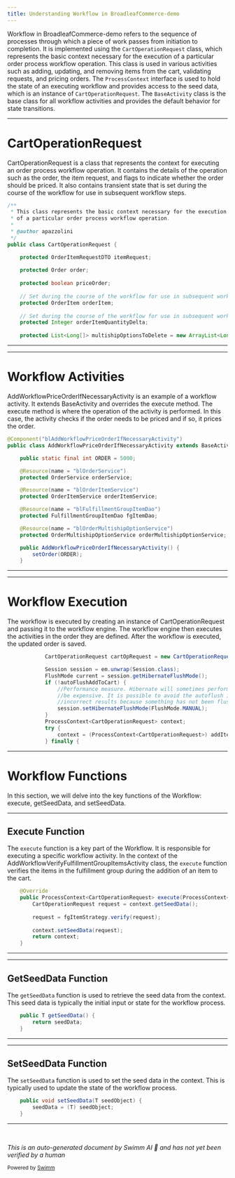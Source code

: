 ```yaml
---
title: Understanding Workflow in BroadleafCommerce-demo
---
```

Workflow in BroadleafCommerce-demo refers to the sequence of processes through which a piece of work passes from initiation to completion. It is implemented using the `CartOperationRequest` class, which represents the basic context necessary for the execution of a particular order process workflow operation. This class is used in various activities such as adding, updating, and removing items from the cart, validating requests, and pricing orders. The `ProcessContext` interface is used to hold the state of an executing workflow and provides access to the seed data, which is an instance of `CartOperationRequest`. The `BaseActivity` class is the base class for all workflow activities and provides the default behavior for state transitions.

<SwmSnippet path="/core/broadleaf-framework/src/main/java/org/broadleafcommerce/core/order/service/workflow/CartOperationRequest.java" line="33">

---

# CartOperationRequest

CartOperationRequest is a class that represents the context for executing an order process workflow operation. It contains the details of the operation such as the order, the item request, and flags to indicate whether the order should be priced. It also contains transient state that is set during the course of the workflow for use in subsequent workflow steps.

```java
/**
 * This class represents the basic context necessary for the execution
 * of a particular order process workflow operation.
 * 
 * @author apazzolini
 */
public class CartOperationRequest {

    protected OrderItemRequestDTO itemRequest;
    
    protected Order order;
    
    protected boolean priceOrder;
    
    // Set during the course of the workflow for use in subsequent workflow steps
    protected OrderItem orderItem;
    
    // Set during the course of the workflow for use in subsequent workflow steps
    protected Integer orderItemQuantityDelta;
    
    protected List<Long[]> multishipOptionsToDelete = new ArrayList<Long[]>();
```

---

</SwmSnippet>

<SwmSnippet path="/core/broadleaf-framework/src/main/java/org/broadleafcommerce/core/order/service/workflow/AddWorkflowPriceOrderIfNecessaryActivity.java" line="54">

---

# Workflow Activities

AddWorkflowPriceOrderIfNecessaryActivity is an example of a workflow activity. It extends BaseActivity and overrides the execute method. The execute method is where the operation of the activity is performed. In this case, the activity checks if the order needs to be priced and if so, it prices the order.

```java
@Component("blAddWorkflowPriceOrderIfNecessaryActivity")
public class AddWorkflowPriceOrderIfNecessaryActivity extends BaseActivity<ProcessContext<CartOperationRequest>> {

    public static final int ORDER = 5000;

    @Resource(name = "blOrderService")
    protected OrderService orderService;

    @Resource(name = "blOrderItemService")
    protected OrderItemService orderItemService;

    @Resource(name = "blFulfillmentGroupItemDao")
    protected FulfillmentGroupItemDao fgItemDao;

    @Resource(name = "blOrderMultishipOptionService")
    protected OrderMultishipOptionService orderMultishipOptionService;

    public AddWorkflowPriceOrderIfNecessaryActivity() {
        setOrder(ORDER);
    }

```

---

</SwmSnippet>

<SwmSnippet path="/core/broadleaf-framework/src/main/java/org/broadleafcommerce/core/order/service/OrderServiceImpl.java" line="688">

---

# Workflow Execution

The workflow is executed by creating an instance of CartOperationRequest and passing it to the workflow engine. The workflow engine then executes the activities in the order they are defined. After the workflow is executed, the updated order is saved.

```java
            CartOperationRequest cartOpRequest = new CartOperationRequest(findOrderById(orderId), orderItemRequestDTO, currentAddition == numAdditionRequests);

            Session session = em.unwrap(Session.class);
            FlushMode current = session.getHibernateFlushMode();
            if (!autoFlushAddToCart) {
                //Performance measure. Hibernate will sometimes perform an autoflush when performing query operations and this can
                //be expensive. It is possible to avoid the autoflush if there's no concern about queries in the flow returning
                //incorrect results because something has not been flushed to the database yet.
                session.setHibernateFlushMode(FlushMode.MANUAL);
            }
            ProcessContext<CartOperationRequest> context;
            try {
                context = (ProcessContext<CartOperationRequest>) addItemWorkflow.doActivities(cartOpRequest);
            } finally {
```

---

</SwmSnippet>

# Workflow Functions

In this section, we will delve into the key functions of the Workflow: execute, getSeedData, and setSeedData.

<SwmSnippet path="/core/broadleaf-framework/src/main/java/org/broadleafcommerce/core/order/service/workflow/AddWorkflowVerifyFulfillmentGroupItemsActivity.java" line="39">

---

## Execute Function

The `execute` function is a key part of the Workflow. It is responsible for executing a specific workflow activity. In the context of the AddWorkflowVerifyFulfillmentGroupItemsActivity class, the `execute` function verifies the items in the fulfillment group during the addition of an item to the cart.

```java
    @Override
    public ProcessContext<CartOperationRequest> execute(ProcessContext<CartOperationRequest> context) throws Exception {
        CartOperationRequest request = context.getSeedData();
        
        request = fgItemStrategy.verify(request);
        
        context.setSeedData(request);
        return context;
    }
```

---

</SwmSnippet>

<SwmSnippet path="/core/broadleaf-framework/src/main/java/org/broadleafcommerce/core/workflow/DefaultProcessContextImpl.java" line="49">

---

## GetSeedData Function

The `getSeedData` function is used to retrieve the seed data from the context. This seed data is typically the initial input or state for the workflow process.

```java
    public T getSeedData() {
        return seedData;
    }
```

---

</SwmSnippet>

<SwmSnippet path="/core/broadleaf-framework/src/main/java/org/broadleafcommerce/core/workflow/DefaultProcessContextImpl.java" line="53">

---

## SetSeedData Function

The `setSeedData` function is used to set the seed data in the context. This is typically used to update the state of the workflow process.

```java
    public void setSeedData(T seedObject) {
        seedData = (T) seedObject;
    }
```

---

</SwmSnippet>

&nbsp;

*This is an auto-generated document by Swimm AI 🌊 and has not yet been verified by a human*

<SwmMeta version="3.0.0" repo-id="Z2l0aHViJTNBJTNBQnJvYWRsZWFmQ29tbWVyY2UtZGVtbyUzQSUzQWdpbGFkbmF2b3Q=" repo-name="BroadleafCommerce-demo" doc-type="overview"><sup>Powered by [Swimm](/)</sup></SwmMeta>
